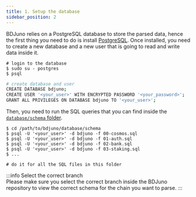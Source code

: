```yaml
---
title: 1. Setup the database
sidebar_position: 2
---
```

BDJuno relies on a PostgreSQL database to store the parsed data, hence the first thing you need to do is install [PostgreSQL](https://www.postgresql.org/).
Once installed, you need to create a new database and a new user that is going to read and write data inside it. 
```shell
# login to the database
$ sudo su - postgres
$ psql
```
``` bash
# create database and user
CREATE DATABASE bdjuno;
CREATE USER '<your_user>' WITH ENCRYPTED PASSWORD '<your_password>';
GRANT ALL PRIVILEGES ON DATABASE bdjuno TO '<your_user>';
```

Then, you need to run the SQL queries that you can find inside the [`database/schema` folder](https://github.com/forbole/bdjuno/tree/cosmos/v0.44.x/database/schema).
```shell
$ cd /path/to/bdjuno/database/schema
$ psql -U '<your_user>' -d bdjuno -f 00-cosmos.sql
$ psql -U '<your_user>' -d bdjuno -f 01-auth.sql
$ psql -U '<your_user>' -d bdjuno -f 02-bank.sql
$ psql -U '<your_user>' -d bdjuno -f 03-staking.sql
$ ...

# do it for all the SQL files in this folder
```


:::info Select the correct branch  
Please make sure you select the correct branch inside the BDJuno repository to view the correct schema for the chain you want to parse.
:::